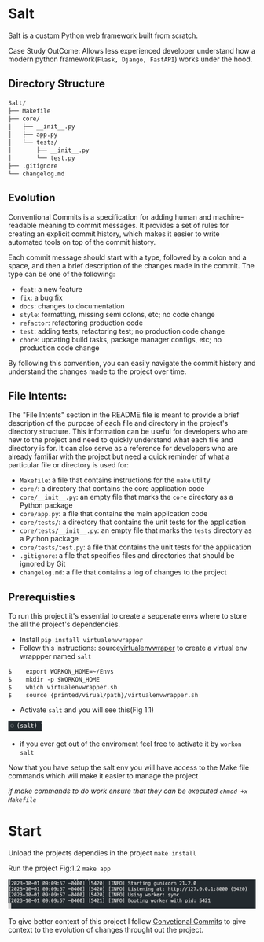 # Salt

Salt is a custom Python web framework built from scratch.

Case Study OutCome: Allows less experienced developer understand how a modern python framework(`Flask, Django, FastAPI`) works under the hood.

## Directory Structure
```
Salt/
├── Makefile
├── core/
│   ├── __init__.py
│   ├── app.py
│   └── tests/
│       ├── __init__.py
│       └── test.py
├── .gitignore
└── changelog.md
```

## Evolution

Conventional Commits is a specification for adding human and machine-readable meaning to commit messages. It provides a set of rules for creating an explicit commit history, which makes it easier to write automated tools on top of the commit history.

Each commit message should start with a type, followed by a colon and a space, and then a brief description of the changes made in the commit. The type can be one of the following:

- `feat`: a new feature
- `fix`: a bug fix
- `docs`: changes to documentation
- `style`: formatting, missing semi colons, etc; no code change
- `refactor`: refactoring production code
- `test`: adding tests, refactoring test; no production code change
- `chore`: updating build tasks, package manager configs, etc; no production code change

By following this convention, you can easily navigate the commit history and understand the changes made to the project over time.


## File Intents:
The "File Intents" section in the README file is meant to provide a brief description of the purpose of each file and directory in the project's directory structure. This information can be useful for developers who are new to the project and need to quickly understand what each file and directory is for. It can also serve as a reference for developers who are already familiar with the project but need a quick reminder of what a particular file or directory is used for:
- `Makefile`: a file that contains instructions for the `make` utility
- `core/`: a directory that contains the core application code
- `core/__init__.py`: an empty file that marks the `core` directory as a Python package
- `core/app.py`: a file that contains the main application code
- `core/tests/`: a directory that contains the unit tests for the application
- `core/tests/__init__.py`: an empty file that marks the `tests` directory as a Python package
- `core/tests/test.py`: a file that contains the unit tests for the application
- `.gitignore`: a file that specifies files and directories that should be ignored by Git
- `changelog.md`: a file that contains a log of changes to the project
 

## Prerequisties

To run this project it's essential to create a sepperate envs where to store the all the project's dependencies.

- Install  `pip install virtualenvwrapper`
- Follow this instructions: source[virtualenvwraper]('https://virtualenvwrapper.readthedocs.io/en/latest/') to create a virtual env wrappper named `salt`
```
$    export WORKON_HOME=~/Envs
$    mkdir -p $WORKON_HOME
$    which virtualenvwrapper.sh
$    source {printed/virual/path}/virtualenvwrapper.sh
```

- Activate `salt` and you will see this(Fig 1.1)




![Figure 1.1: salt-env](salt-env.png "Figure 1.1: Salt environment")

- if you ever get out of the enviroment feel free to activate it by `workon salt`



Now that you have setup the salt env you will have access to the Make file commands
which will make it easier to manage the project

_if make commands to do work ensure that they can be executed `chmod +x Makefile`_


# Start
Unload the projects dependies in the project
`make install`

Run the project Fig:1.2
`make app`


![Fig:1.2: salt-server](salt-server.png "Fig:1.2: salt-server")


To give better context of this project I follow [Convetional Commits]('https://www.conventionalcommits.org/en/v1.0.0/') to give context to the evolution of changes throught out the project.

